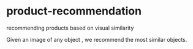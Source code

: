 # product-recommendation
recommending products based on visual similarity

Given an image of any object , we recommend the most similar objects. 

